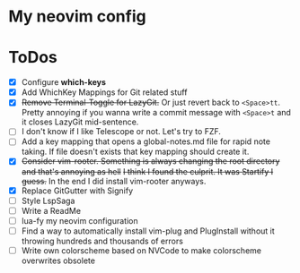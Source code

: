 # My neovim config

# ToDos
* [x] Configure __which-keys__
* [x] Add WhichKey Mappings for Git related stuff
* [x] ~~Remove Terminal-Toggle for LazyGit.~~ Or just revert back to `<Space>tt`. Pretty annoying if you wanna write a commit message with `<Space>t` and it closes LazyGit mid-sentence.
* [ ] I don't know if I like Telescope or not. Let's try to FZF.
* [ ] Add a key mapping that opens a global-notes.md file for rapid note taking. If file doesn't exists that key mapping should create it.
* [x] ~~Consider vim-rooter. Something is always changing the root directory and that's annoying as hell~~  ~~I think I found the culprit. It was Startify I guess.~~  In the end I did install vim-rooter anyways.
* [x] Replace GitGutter with Signify
* [ ] Style LspSaga
* [ ] Write a ReadMe
* [ ] lua-fy my neovim configuration
* [ ] Find a way to automatically install vim-plug and PlugInstall without it throwing hundreds and thousands of errors
* [ ] Write own colorscheme based on NVCode to make colorscheme overwrites obsolete
